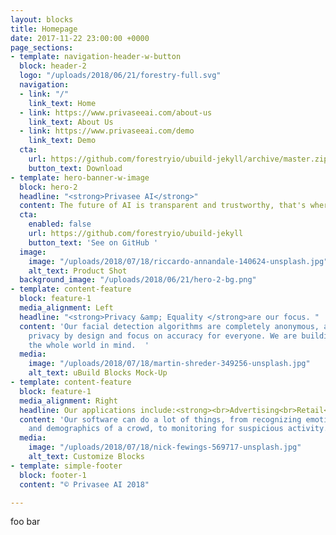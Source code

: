```yaml
---
layout: blocks
title: Homepage
date: 2017-11-22 23:00:00 +0000
page_sections:
- template: navigation-header-w-button
  block: header-2
  logo: "/uploads/2018/06/21/forestry-full.svg"
  navigation:
  - link: "/"
    link_text: Home
  - link: https://www.privaseeai.com/about-us
    link_text: About Us
  - link: https://www.privaseeai.com/demo
    link_text: Demo
  cta:
    url: https://github.com/forestryio/ubuild-jekyll/archive/master.zip
    button_text: Download
- template: hero-banner-w-image
  block: hero-2
  headline: "<strong>Privasee AI</strong>"
  content: The future of AI is transparent and trustworthy, that's where we come in.
  cta:
    enabled: false
    url: https://github.com/forestryio/ubuild-jekyll
    button_text: 'See on GitHub '
  image:
    image: "/uploads/2018/07/18/riccardo-annandale-140624-unsplash.jpg"
    alt_text: Product Shot
  background_image: "/uploads/2018/06/21/hero-2-bg.png"
- template: content-feature
  block: feature-1
  media_alignment: Left
  headline: "<strong>Privacy &amp; Equality </strong>are our focus. "
  content: 'Our facial detection algorithms are completely anonymous, are built on
    privacy by design and focus on accuracy for everyone. We are building AI with
    the whole world in mind.  '
  media:
    image: "/uploads/2018/07/18/martin-shreder-349256-unsplash.jpg"
    alt_text: uBuild Blocks Mock-Up
- template: content-feature
  block: feature-1
  media_alignment: Right
  headline: Our applications include:<strong><br>Advertising<br>Retail<br>Security</strong>
  content: 'Our software can do a lot of things, from recognizing emotions, brands
    and demographics of a crowd, to monitoring for suspicious activity. '
  media:
    image: "/uploads/2018/07/18/nick-fewings-569717-unsplash.jpg"
    alt_text: Customize Blocks
- template: simple-footer
  block: footer-1
  content: "© Privasee AI 2018"

---
```

foo bar